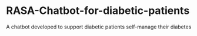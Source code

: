 # RASA-Chatbot-for-diabetic-patients
A chatbot developed to support diabetic patients self-manage their diabetes 
